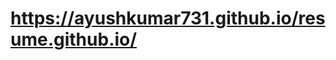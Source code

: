#  https://ayushkumar731.github.io/resume.github.io/
<pre
About The resume: 
 It is a demo project. 
 It is not personal resume.
 I used HTML and CSS only.
 </pre>
